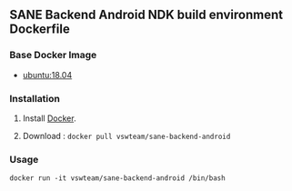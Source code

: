 ## SANE Backend Android NDK build environment Dockerfile


### Base Docker Image

* [ubuntu:18.04](https://registry.hub.docker.com/u/library/ubuntu/)


### Installation

1. Install [Docker](https://www.docker.com/).

2. Download : `docker pull vswteam/sane-backend-android`


### Usage

`docker run -it vswteam/sane-backend-android /bin/bash`
